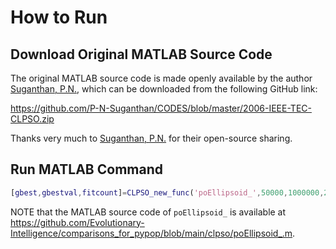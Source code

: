 # How to Run

## Download Original MATLAB Source Code

The original MATLAB source code is made openly available by the author [Suganthan, P.N.](https://www3.ntu.edu.sg/home/epnsugan/), which can be downloaded from the following GitHub link:

https://github.com/P-N-Suganthan/CODES/blob/master/2006-IEEE-TEC-CLPSO.zip

Thanks very much to [Suganthan, P.N.](https://www3.ntu.edu.sg/home/epnsugan/) for their open-source sharing.

## Run MATLAB Command

```Matlab
[gbest,gbestval,fitcount]=CLPSO_new_func('poEllipsoid_',50000,1000000,20,1000,0,2)
```

NOTE that the MATLAB source code of ```poEllipsoid_``` is available at https://github.com/Evolutionary-Intelligence/comparisons_for_pypop/blob/main/clpso/poEllipsoid_.m.
